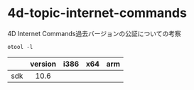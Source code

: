 # 4d-topic-internet-commands
4D Internet Commands過去バージョンの公証についての考察

`otool -l`

||version|i386|x64|arm|
|:-:|:-:|:-:|:-:|:-:|
|sdk|10.6||||
